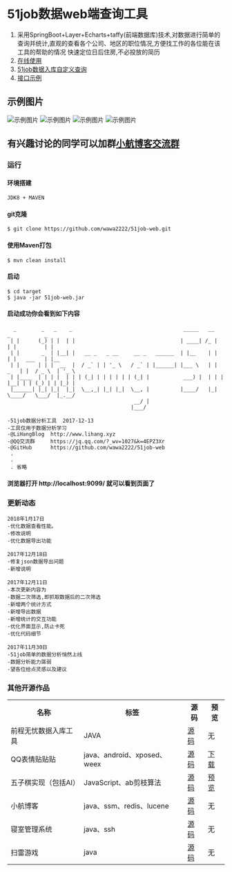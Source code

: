 # 51job数据web端查询工具
1. 采用SpringBoot+Layer+Echarts+taffy(前端数据库)技术,对数据进行简单的查询并统计,直观的查看各个公司、地区的职位情况,方便找工作的各位能在该工具的帮助的情况
快速定位日后住房,不必投放的简历
2. [在线使用](http://51job.lihang.xyz)
3. [51job数据入库自定义查询](https://github.com/wawa2222/51job)
4. [接口示例](facade/src/main/resources/faq/README.md)

## 示例图片
![示例图片](facade/src/main/resources/static/images/17-1.png)
![示例图片](facade/src/main/resources/static/images/17-6.png)
![示例图片](facade/src/main/resources/static/images/17-7.png)
![示例图片](facade/src/main/resources/static/images/17-8.png)

## 有兴趣讨论的同学可以加群[小航博客交流群](https://jq.qq.com/?_wv=1027&k=4EPZ3Xr)

### 运行
#### 环境搭建
```
JDK8 + MAVEN 
```
#### git克隆
``` 
$ git clone https://github.com/wawa2222/51job-web.git
```
#### 使用Maven打包
```
$ mvn clean install
```
#### 启动
```
$ cd target
$ java -jar 51job-web.jar
```
#### 启动成功你会看到如下内容
``` 
  _        _   _    _                                    _____   __        _           _     
 | |      (_) | |  | |                                  | ____| /_ |      | |         | |    
 | |       _  | |__| |   __ _   _ __     __ _   ______  | |__    | |      | |   ___   | |__  
 | |      | | |  __  |  / _` | | '_ \   / _` | |______| |___ \   | |  _   | |  / _ \  | '_ \ 
 | |____  | | | |  | | | (_| | | | | | | (_| |           ___) |  | | | |__| | | (_) | | |_) |
 |______| |_| |_|  |_|  \__,_| |_| |_|  \__, |          |____/   |_|  \____/   \___/  |_.__/ 
                                         __/ |                                               
                                        |___/                                                

-51job数据分析工具  2017-12-13
-工具仅用于数据分析学习
-@LiHangBlog  http://www.lihang.xyz
-@QQ交流群     https://jq.qq.com/?_wv=1027&k=4EPZ3Xr
-@GitHub      https://github.com/wawa2222/51job-web
 .
 .
 . 省略
```
#### 浏览器打开 http://localhost:9099/  就可以看到页面了

### 更新动态

```
2018年1月17日
-优化数据查看性能。
-修改说明
-优化数据导出功能

2017年12月18日
-修复json数据导出问题
-新增说明

2017年12月11日
-本次更新内容为
-数据二次筛选,即抓取数据后的二次筛选
-新增两个统计方式
-新增导出数据
-新增统计的交互功能
-优化界面显示,防止卡死
-优化代码细节

2017年11月30日
-51job简单的数据分析悄然上线
-数据分析能力孱弱
-望各位给点灵感以及建议

```
### 其他开源作品
<table>
    <tr>
        <th>名称</th>
        <th>标签</th>
        <th>源码</th>
        <th>预览</th>
    </tr>
    <tr>
        <td>前程无忧数据入库工具</td>
        <td>JAVA</td>
        <td><a href="https://github.com/wawa2222/51job" target="_blank">源码</a></td>
        <td>无</td>
    </tr>
    <tr>
        <td>QQ表情贴贴贴</td>
        <td>java、android、xposed、weex</td>
        <td><a href="https://github.com/wawa2222/qqtietie" target="_blank">源码</a></td>
        <td><a href="https://www.coolapk.com/apk/156242" target="_blank">下载</a></td>
    </tr>
    <tr>
        <td>五子棋实现（包括AI）</td>
        <td>JavaScript、ab剪枝算法</td>
        <td><a href="https://github.com/wawa2222/piece" target="_blank">源码</a></td>
        <td><a href="https://piece.lihang941.club" target="_blank">预览</a></td>
    </tr>
    <tr>
        <td>小航博客</td>
        <td>java、ssm、redis、lucene</td>
        <td><a href="https://github.com/wawa2222/blog" target="_blank">源码</a></td>
        <td>无</td>
    </tr>
    <tr>
        <td>寝室管理系统</td>
        <td>java、ssh</td>
        <td><a href="https://github.com/wawa2222/scms" target="_blank">源码</a></td>
        <td>无</td>
    </tr>
    <tr>
        <td>扫雷游戏</td>
        <td>java</td>
        <td><a href="https://github.com/wawa2222/mine" target="_blank">源码</a></td>
        <td>无</td>
    </tr>
</table>
